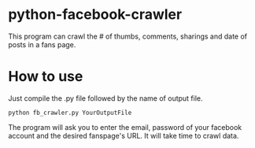 # python-facebook-crawler
This program can crawl the # of thumbs, comments, sharings and date of posts in a fans page.
# How to use
Just compile the .py file followed by the name of output file.
```pip
python fb_crawler.py YourOutputFile
```
The program will ask you to enter the email, password of your facebook account and the desired fanspage's URL.
It will take time to crawl data.

